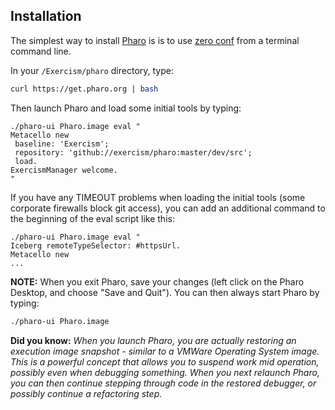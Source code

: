 ## Installation

The simplest way to install [Pharo](http://pharo.org) is is to use [zero conf](http://pharo.org/download#//*[@id="main"]/div/h2[3]) from a terminal command line.

In your `/Exercism/pharo` directory, type:

```bash
curl https://get.pharo.org | bash
```

Then launch Pharo and load some initial tools by typing:

```smalltalk
./pharo-ui Pharo.image eval "
Metacello new 
 baseline: 'Exercism'; 
 repository: 'github://exercism/pharo:master/dev/src';
 load.
ExercismManager welcome.
"
```

If you have any TIMEOUT problems when loading the initial tools (some corporate firewalls block git access), you can add an additional command to the beginning of the eval script like this:

```smalltalk
./pharo-ui Pharo.image eval "
Iceberg remoteTypeSelector: #httpsUrl.
Metacello new 
...
```

**NOTE:** When you exit Pharo, save your changes (left click on the Pharo Desktop, and choose "Save and Quit").
You can then always start Pharo by typing:

```bash
./pharo-ui Pharo.image
```

**Did you know:** *When you launch Pharo, you are actually restoring an execution image snapshot - similar to a VMWare Operating System image. This
is a powerful concept that allows you to suspend work mid operation, possibly even when debugging
something. When you next relaunch Pharo, you can then continue stepping through code in the restored debugger, or possibly continue a refactoring step.*
